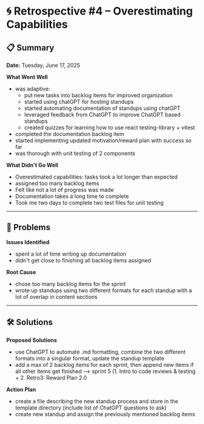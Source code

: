 # 🌀 Retrospective #4 – Overestimating Capabilities

## 📋 Summary
**Date:** Tuesday, June 17, 2025

**What Went Well**
- was adaptive:
  - put new tasks into backlog items for improved organization
  - started using chatGPT for hosting standups
  - started automating documentation of standups using chatGPT
  - leveraged feedback from ChatGPT to improve ChatGPT based standups
  - created quizzes for learning how to use react testing-library + vitest
- completed the documentation backlog item
- started implementing updated motivation/reward plan with success so far
- was thorough with unit testing of 2 components

**What Didn't Go Well**
- Overestimated capabilities: tasks took a lot longer than expected
- assigned too many backlog items
- Felt like not a lot of progress was made
- Documentation takes a long time to complete
- Took me two days to complete two test files for unit testing

---

## 🧩 Problems

**Issues Identified**
- spent a lot of time writing up documentation
- didn't get close to finishing all backlog items assigned

**Root Cause**
- chose too many backlog items for the sprint
- wrote up standups using two different formats for each standup with a lot of overlap in content sections

---

## 🛠️ Solutions

**Proposed Solutions**
- use ChatGPT to automate .md formatting, combine the two different formats into a singular format, update the standup template
- add a max of 2 backlog items for each sprint, then append new items if all other items get finished --> sprint 5 (1. Intro to code reviews & testing + 2. Retro3: Reward Plan 2.0

**Action Plan**
- create a file describing the new standup process and store in the template directory (include list of ChatGPT questions to ask)
- create new standup and assign the previously mentioned backlog items